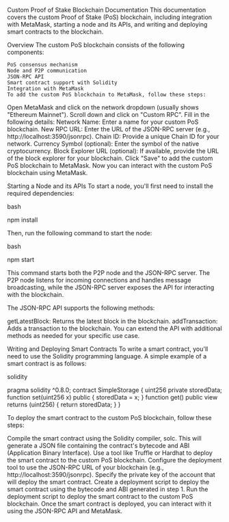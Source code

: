 Custom Proof of Stake Blockchain Documentation
This documentation covers the custom Proof of Stake (PoS) blockchain, including integration with MetaMask, starting a node and its APIs, and writing and deploying smart contracts to the blockchain.

Overview
The custom PoS blockchain consists of the following components:

    PoS consensus mechanism
    Node and P2P communication
    JSON-RPC API
    Smart contract support with Solidity
    Integration with MetaMask
    To add the custom PoS blockchain to MetaMask, follow these steps:

Open MetaMask and click on the network dropdown (usually shows "Ethereum Mainnet").
Scroll down and click on "Custom RPC".
Fill in the following details:
Network Name: Enter a name for your custom PoS blockchain.
New RPC URL: Enter the URL of the JSON-RPC server (e.g., http://localhost:3590/jsonrpc).
Chain ID: Provide a unique Chain ID for your network.
Currency Symbol (optional): Enter the symbol of the native cryptocurrency.
Block Explorer URL (optional): If available, provide the URL of the block explorer for your blockchain.
Click "Save" to add the custom PoS blockchain to MetaMask.
Now you can interact with the custom PoS blockchain using MetaMask.

Starting a Node and its APIs
To start a node, you'll first need to install the required dependencies:

bash

npm install

Then, run the following command to start the node:

bash

npm start

This command starts both the P2P node and the JSON-RPC server. The P2P node listens for incoming connections and handles message broadcasting, while the JSON-RPC server exposes the API for interacting with the blockchain.

The JSON-RPC API supports the following methods:

getLatestBlock: Returns the latest block in the blockchain.
addTransaction: Adds a transaction to the blockchain.
You can extend the API with additional methods as needed for your specific use case.

Writing and Deploying Smart Contracts
To write a smart contract, you'll need to use the Solidity programming language. A simple example of a smart contract is as follows:

solidity

pragma solidity ^0.8.0;
contract SimpleStorage {
    uint256 private storedData;
    function set(uint256 x) public {
        storedData = x;
    }
    function get() public view returns (uint256) {
        return storedData;
    }
}

To deploy the smart contract to the custom PoS blockchain, follow these steps:

Compile the smart contract using the Solidity compiler, solc. This will generate a JSON file containing the contract's bytecode and ABI (Application Binary Interface).
Use a tool like Truffle or Hardhat to deploy the smart contract to the custom PoS blockchain.
Configure the deployment tool to use the JSON-RPC URL of your blockchain (e.g., http://localhost:3590/jsonrpc).
Specify the private key of the account that will deploy the smart contract.
Create a deployment script to deploy the smart contract using the bytecode and ABI generated in step 1.
Run the deployment script to deploy the smart contract to the custom PoS blockchain.
Once the smart contract is deployed, you can interact with it using the JSON-RPC API and MetaMask.